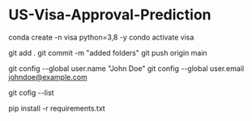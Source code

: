 # US-Visa-Approval-Prediction

conda create -n visa python=3,8 -y
condo activate visa 

git add .
git commit -m "added folders"
git push origin main 

git config --global user.name "John Doe"
git config --global user.email johndoe@example.com

git cofig --list 

pip install -r requirements.txt